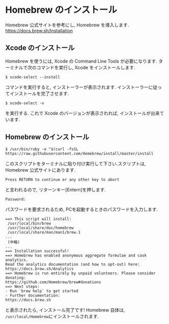 # Homebrew のインストール

Homebrew 公式サイトを参考にし, Homebrew を導入します.
https://docs.brew.sh/Installation

## Xcode のインストール

Homebrew を使うには, Xcode の Command Line Tools が必要になります.
ターミナルで次のコマンドを実行し, Xcode をインストールします. 

```
$ xcode-select --install
```

コマンドを実行すると,  インストーラーが表示されます.
インストーラーに従ってインストールを完了させます.

```
$ xcode-select -v
```

を実行する.
これで Xcode のバージョンが表示されれば, インストールが出来ています.

## Homebrew のインストール

```
$ /usr/bin/ruby -e "$(curl -fsSL https://raw.githubusercontent.com/Homebrew/install/master/install
```

このスクリプトをターミナルに貼り付け実行して下さい.スクリプトは, Homebrew 公式サイトにあります.

```
Press RETURN to continue or any other key to abort
```

と言われるので, リターンキー[Entern]を押します.

```
Password:
```
パスワードを要求されるため, PCを起動するときのパスワードを入力します.

```
==> This script will install:
 /usr/local/bin/brew
 /usr/local/share/doc/homebrew
 /usr/local/share/man/man1/brew.1
...
 (中略)
...
==> Installation successful!
==> Homebrew has enabled anonymous aggregate formulae and cask analytics.
Read the analytics documentation (and how to opt-out) here:
https://docs.brew.sh/Analytics
==> Homebrew is run entirely by unpaid volunteers. Please consider donating:
https://github.com/Homebrew/brew#donations
==> Next steps:
- Run `brew help` to get started
- Further documentation:
https://docs.brew.sh
```
と表示されたら, インストール完了です!
Homebrew 自体は, `/usr/local/Homebrew`にインストールされます.

